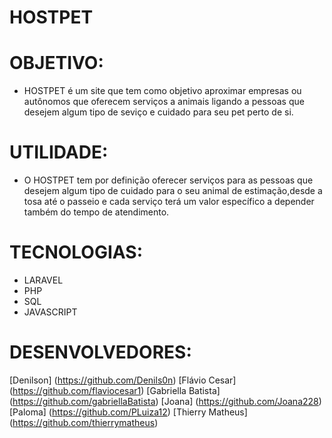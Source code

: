 # HOSTPET

# OBJETIVO:
  
  * HOSTPET é um site que tem como objetivo aproximar empresas ou autônomos que oferecem serviços a animais ligando a pessoas que desejem algum tipo de seviço e cuidado para seu pet perto de si.
  
 # UTILIDADE:
  
 * O HOSTPET tem por definição oferecer serviços para as pessoas que desejem algum tipo de cuidado para o seu animal de estimação,desde a tosa até o passeio e cada serviço terá um valor específico a depender também do tempo de atendimento.

# TECNOLOGIAS:

* LARAVEL
* PHP
* SQL
* JAVASCRIPT

# DESENVOLVEDORES:

[Denilson] (https://github.com/Denils0n)
[Flávio Cesar] (https://github.com/flaviocesar1)
[Gabriella Batista] (https://github.com/gabriellaBatista)
[Joana] (https://github.com/Joana228)
[Paloma] (https://github.com/PLuiza12)
[Thierry Matheus] (https://github.com/thierrymatheus)
